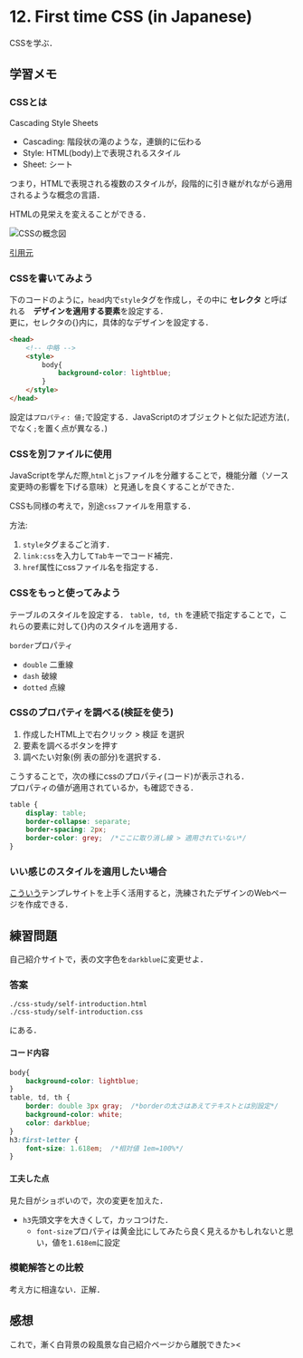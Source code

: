 # 12. First time CSS (in Japanese)

CSSを学ぶ．

## 学習メモ

### CSSとは

Cascading Style Sheets<br>
- Cascading: 階段状の滝のような，連鎖的に伝わる
- Style: HTML(body)上で表現されるスタイル
- Sheet: シート

つまり，HTMLで表現される複数のスタイルが，段階的に引き継がれながら適用されるような概念の言語．

HTMLの見栄えを変えることができる．

![CSSの概念図](http://www.htmq.com/csskihon/images/006_01.png)

[引用元](http://www.htmq.com/csskihon/006.shtml)

### CSSを書いてみよう

下のコードのように，`head`内で`style`タグを作成し，その中に **セレクタ** と呼ばれる　**デザインを適用する要素**を設定する．<br>
更に，セレクタの{}内に，具体的なデザインを設定する．

```HTML
<head>
    <!-- 中略 -->
    <style>
        body{
            background-color: lightblue;
        }
    </style>
</head>
```

設定は`プロパティ: 値;`で設定する．JavaScriptのオブジェクトと似た記述方法(`,`でなく`;`を置く点が異なる．)

### CSSを別ファイルに使用

JavaScriptを学んだ際,`html`と`js`ファイルを分離することで，機能分離（ソース変更時の影響を下げる意味）と見通しを良くすることができた．

CSSも同様の考えで，別途`css`ファイルを用意する．

方法:<br>
1. `style`タグまるごと消す．
2. `link:css`を入力して`Tab`キーでコード補完．
3. `href`属性にcssファイル名を指定する．

### CSSをもっと使ってみよう

テーブルのスタイルを設定する．
`table, td, th` を連続で指定することで，これらの要素に対して{}内のスタイルを適用する．

`border`プロパティ<br>
- `double` 二重線
- `dash` 破線
- `dotted` 点線

### CSSのプロパティを調べる(検証を使う)

1. 作成したHTML上で右クリック > 検証 を選択
2. 要素を調べるボタンを押す
3. 調べたい対象(例 表の部分)を選択する．

こうすることで，次の様にcssのプロパティ(コード)が表示される．<br>
プロパティの値が適用されているか，も確認できる．

```css
table {
    display: table;
    border-collapse: separate;
    border-spacing: 2px;
    border-color: grey;  /*ここに取り消し線 > 適用されていない*/
}
```

### いい感じのスタイルを適用したい場合

[こういう](https://saruwakakun.com/html-css/reference/h-design)テンプレサイトを上手く活用すると，洗練されたデザインのWebページを作成できる．

## 練習問題

自己紹介サイトで，表の文字色を`darkblue`に変更せよ．

### 答案

`./css-study/self-introduction.html`<br>
`./css-study/self-introduction.css`

にある．

#### コード内容

```css
body{
    background-color: lightblue;
}
table, td, th {
    border: double 3px gray;  /*borderの太さはあえてテキストとは別設定*/
    background-color: white;
    color: darkblue;
}
h3:first-letter {
    font-size: 1.618em;  /*相対値 1em=100%*/
}
```

#### 工夫した点

見た目がショボいので，次の変更を加えた．
- `h3`先頭文字を大きくして，カッコつけた．
    - `font-size`プロパティは黄金比にしてみたら良く見えるかもしれないと思い，値を`1.618em`に設定

### 模範解答との比較

考え方に相違ない．正解．

## 感想

これで，漸く白背景の殺風景な自己紹介ページから離脱できた><